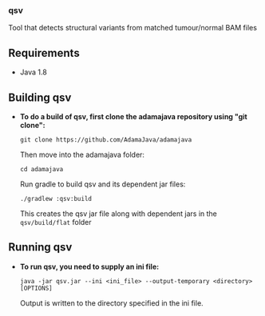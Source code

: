 ### qsv
Tool that detects structural variants from matched tumour/normal BAM files

## Requirements
* Java 1.8

## Building qsv

* **To do a build of qsv, first clone the adamajava repository using "git clone":**
  ```
  git clone https://github.com/AdamaJava/adamajava
  ```

  Then move into the adamajava folder:
  ```
  cd adamajava
  ```
  Run gradle to build qsv and its dependent jar files:
  ```
  ./gradlew :qsv:build
  ```
  This creates the qsv jar file along with dependent jars in the `qsv/build/flat` folder

## Running qsv

* **To run qsv, you need to supply an ini file:**
  ```
  java -jar qsv.jar --ini <ini_file> --output-temporary <directory> [OPTIONS]
  ```
  Output is written to the directory specified in the ini file.
